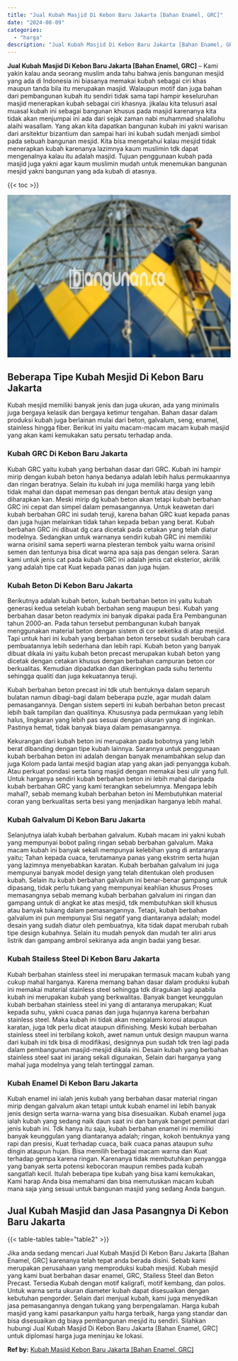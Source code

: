 ```yaml
---
title: "Jual Kubah Masjid Di Kebon Baru Jakarta [Bahan Enamel, GRC]"
date: "2024-08-09"
categories: 
  - "harga"
description: "Jual Kubah Masjid Di Kebon Baru Jakarta [Bahan Enamel, GRC]. Jika anda sedang mencari Jual Kubah Masjid Di Kebon Baru Jakarta [Bahan Enamel, GRC] karenanya..."
---
```


**Jual Kubah Masjid Di Kebon Baru Jakarta \[Bahan Enamel, GRC\]** – Kami yakin kalau anda seorang muslim anda tahu bahwa jenis bangunan mesjid yang ada di Indonesia ini biasanya memakai kubah sebagai ciri khas maupun tanda bila itu merupakan masjid. Walaupun motif dan juga bahan dari pembangunan kubah itu sendiri tidak sama tapi hampir keseluruhan masjid menerapkan kubah sebagai ciri khasnya. jikalau kita telusuri asal muasal kubah ini sebagai bangunan khusus pada masjid karenanya kita tidak akan menjumpai ini ada dari sejak zaman nabi muhammad shalallohu alaihi wasallam. Yang akan kita dapatkan bangunan kubah ini yakni warisan dari arsitektur bizantium dan sampai hari ini kubah sudah menjadi simbol pada sebuah bangunan mesjid. Kita bisa mengetahui kalau mesjid tidak menerapkan kubah karenanya lazimnya kaum muslimin tdk dapat mengenalnya kalau itu adalah masjid. Tujuan penggunaan kubah pada masjid juga yakni agar kaum muslimin mudah untuk menemukan bangunan mesjid yakni bangunan yang ada kubah di atasnya.

{{< toc >}}

![Jual Kubah Masjid Di Kebon Baru Jakarta [Bahan Enamel, GRC]](/images/jual-kubah-masjid-33.png)

## Beberapa Tipe Kubah Mesjid Di Kebon Baru Jakarta

Kubah mesjid memiliki banyak jenis dan juga ukuran, ada yang minimalis juga bergaya kelasik dan bergaya ketimur tengahan. Bahan dasar dalam produksi kubah juga berlainan mulai dari beton, galvalum, seng, enamel, stainless hingga fiber. Berikut ini yaitu macam-macam macam kubah masjid yang akan kami kemukakan satu persatu terhadap anda.

### Kubah GRC Di Kebon Baru Jakarta

Kubah GRC yaitu kubah yang berbahan dasar dari GRC. Kubah ini hampir mirip dengan kubah beton hanya bedanya adalah lebih halus permukaannya dan ringan beratnya. Selain itu kubah ini juga memiliki harga yang lebih tidak mahal dan dapat memesan pas dengan bentuk atau design yang diharapkan kan. Meski mirip dg kubah beton akan tetapi kubah berbahan GRC ini cepat dan simpel dalam pemasangannya. Untuk keawetan dari kubah berbahan GRC ini sudah teruji, karena bahan GRC kuat kepada panas dan juga hujan melainkan tidak tahan kepada beban yang berat. Kubah berbahan GRC ini dibuat dg cara dicetak pada cetakan yang telah diatur modelnya. Sedangkan untuk warnanya sendiri kubah GRC ini memiliki warna orisinil sama seperti warna plesteran tembok yaitu warna orisinil semen dan tentunya bisa dicat warna apa saja pas dengan selera. Saran kami untuk jenis cat pada kubah GRC ini adalah jenis cat eksterior, akrilik yang adalah tipe cat Kuat kepada panas dan juga hujan.

### Kubah Beton Di Kebon Baru Jakarta

Berikutnya adalah kubah beton, kubah berbahan beton ini yaitu kubah generasi kedua setelah kubah berbahan seng maupun besi. Kubah yang berbahan dasar beton readymix ini banyak dipakai pada Era Pembangunan tahun 2000-an. Pada tahun tersebut pembangunan kubah banyak menggunakan material beton dengan sistem di cor seketika di atap mesjid. Tapi untuk hari ini kubah yang berbahan beton tersebut sudah berubah cara pembuatannya lebih sederhana dan lebih rapi. Kubah beton yang banyak dibuat dikala ini yaitu kubah beton precast merupakan kubah beton yang dicetak dengan cetakan khusus dengan berbahan campuran beton cor berkualitas. Kemudian dipadatkan dan dikeringkan pada suhu tertentu sehingga qualiti dan juga kekuatannya teruji.

Kubah berbahan beton precast ini tdk utuh bentuknya dalam separuh bulatan namun dibagi-bagi dalam beberapa puzle, agar mudah dalam pemasangannya. Dengan sistem seperti ini kubah berbahan beton precast lebih baik tampilan dan qualitinya. Khususnya pada permukaan yang lebih halus, lingkaran yang lebih pas sesuai dengan ukuran yang di inginkan. Pastinya hemat, tidak banyak biaya dalam pemasangannya.

Kekurangan dari kubah beton ini merupakan pada bobotnya yang lebih berat dibanding dengan tipe kubah lainnya. Sarannya untuk penggunaan kubah berbahan beton ini adalah dengan banyak menambahkan selup dan juga Kolom pada lantai mesjid bagian atap yang akan jadi penyangga kubah. Atau perkuat pondasi serta tiang masjid dengan memakai besi ulir yang full. Untuk harganya sendiri kubah berbahan beton ini lebih mahal daripada kubah berbahan GRC yang kami terangkan sebelumnya. Mengapa lebih mahal?, sebab memang kubah berbahan beton ini Membutuhkan material coran yang berkualitas serta besi yang menjadikan harganya lebih mahal.

### Kubah Galvalum Di Kebon Baru Jakarta

Selanjutnya ialah kubah berbahan galvalum. Kubah macam ini yakni kubah yang mempunyai bobot paling ringan sebab berbahan galvalum. Maka macam kubah ini banyak sekali mempunyai kelebihan yang di antaranya yaitu; Tahan kepada cuaca, terutamanya panas yang ekstrim serta hujan yang lazimnya menyebabkan karatan. Kubah berbahan galvalum ini juga mempunyai banyak model design yang telah ditentukan oleh produsen kubah. Selain itu kubah berbahan galvalum ini benar-benar gampang untuk dipasang, tidak perlu tukang yang mempunyai keahlian khusus Proses memasangnya sebab memang kubah berbahan galvalum ini ringan dan gampang untuk di angkat ke atas mesjid, tdk membutuhkan skill khusus atau banyak tukang dalam pemasangannya. Tetapi, kubah berbahan galvalum ini pun mempunyai Sisi negatif yang diantaranya adalah; model desain yang sudah diatur oleh pembuatnya, kita tidak dapat merubah rubah tipe design kubahnya. Selain itu mudah penyok dan mudah ter aliri arus listrik dan gampang ambrol sekiranya ada angin badai yang besar.

### Kubah Stailess Steel Di Kebon Baru Jakarta

Kubah berbahan stainless steel ini merupakan termasuk macam kubah yang cukup mahal harganya. Karena memang bahan dasar dalam produksi kubah ini memakai material stainless steel sehingga tdk diragukan lagi apabila kubah ini merupakan kubah yang berkwalitas. Banyak banget keunggulan kubah berbahan stainless steel ini yang di antaranya merupakan; Kuat kepada suhu, yakni cuaca panas dan juga hujannya karena berbahan stainless steel. Maka kubah ini tidak akan mengalami korosi ataupun karatan, juga tdk perlu dicat ataupun difinishing. Meski kubah berbahan stainless steel ini terbilang kokoh, awet namun untuk design maupun warna dari kubah ini tdk bisa di modifikasi, designnya pun sudah tdk tren lagi pada dalam pembangunan masjid-mesjid dikala ini. Desain kubah yang berbahan stainless steel saat ini jarang sekali digunakan, Selain dari harganya yang mahal juga modelnya yang telah tertinggal zaman.

### Kubah Enamel Di Kebon Baru Jakarta

Kubah enamel ini ialah jenis kubah yang berbahan dasar material ringan mirip dengan galvalum akan tetapi untuk kubah enamel ini lebih banyak jenis design serta warna-warna yang bisa disesuaikan. Kubah enamel juga ialah kubah yang sedang naik daun saat ini dan banyak banget peminat dari jenis kubah ini. Tdk hanya itu saja, kubah berbahan enamel ini memiliki banyak keunggulan yang diantaranya adalah; ringan, kokoh bentuknya yang rapi dan presisi, Kuat terhadap cuaca, baik cuaca panas ataupun suhu dingin ataupun hujan. Bisa memilih berbagai macam warna dan Kuat terhadap gempa karena ringan. Karenanya tidak membutuhkan penyangga yang banyak serta potensi kebocoran maupun rembes pada kubah sangatlah kecil. Itulah beberapa tipe kubah yang bisa kami kemukakan, Kami harap Anda bisa memahami dan bisa memutuskan macam kubah mana saja yang sesuai untuk bangunan masjid yang sedang Anda bangun.

## Jual Kubah Masjid dan Jasa Pasangnya Di Kebon Baru Jakarta

{{< table-tables table="table2" >}}

Jika anda sedang mencari Jual Kubah Masjid Di Kebon Baru Jakarta \[Bahan Enamel, GRC\] karenanya telah tepat anda berada disini. Sebab kami merupakan perusahaan yang memproduksi kubah mesjid. Kubah mesjid yang kami buat berbahan dasar enamel, GRC, Stailess Steel dan Beton Precast. Tersedia Kubah dengan motif kaligrafi, motif kembang, dan polos. Untuk warna serta ukuran diameter kubah dapat disesuaikan dengan kebutuhan pengorder. Selain dari menjual kubah, kami juga menyedikan jasa pemasangannya dengan tukang yang berpengalaman. Harga kubah masjid yang kami pasarkanpun yaitu harga terbaik, harga yang standar dan bisa disesuaikan dg biaya pembangunan mesjid itu sendiri. Silahkan hubungi Jual Kubah Masjid Di Kebon Baru Jakarta \[Bahan Enamel, GRC\] untuk diplomasi harga juga meninjau ke lokasi.

**Ref by:** [Kubah Masjid Kebon Baru Jakarta [Bahan Enamel, GRC]](https://id.wikipedia.org/wiki/Kubah)
